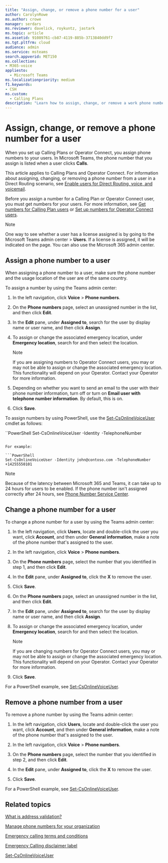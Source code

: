 ```yaml
---
title: "Assign, change, or remove a phone number for a user"
author: CarolynRowe
ms.author: crowe
manager: serdars
ms.reviewer: davelick, roykuntz, jastark
ms.topic: article
ms.assetid: 91089761-cb87-4119-885b-3713840dd9f7
ms.tgt.pltfrm: cloud
audience: admin
ms.service: msteams
search.appverid: MET150
ms.collection: 
- M365-voice
appliesto: 
  - Microsoft Teams
ms.localizationpriority: medium
f1.keywords:
- CSH
ms.custom: 
  - Calling Plans
description: "Learn how to assign, change, or remove a work phone number for your Teams users so outside businesses and clients can call in."
---
```


# Assign, change, or remove a phone number for a user

When you set up Calling Plans or Operator Connect, you assign phone numbers to your users. In Microsoft Teams, the phone number that you assign is listed when a user clicks **Calls**. 

This article applies to Calling Plans and Operator Connect. For information about assigning, changing, or removing a phone number from a user in a Direct Routing scenario, see [Enable users for Direct Routing, voice, and voicemail](./direct-routing-enable-users.md).

Before you assign a number for a Calling Plan or Operator Connect user, you must get numbers for your users. For more information, see [Get numbers for Calling Plan users](getting-phone-numbers-for-your-users.md) or [Set up numbers for Operator Connect users](operator-connect-configure.md#set-up-phone-numbers).

  
> [!NOTE]
> One way to see whether a user has a license assigned is by going to the Microsoft Teams admin center > **Users**. If a license is assigned, it will be indicated on the page.  You can also use the Microsoft 365 admin center.
  
## Assign a phone number to a user

When assigning a phone number to a user, make sure the phone number and the usage location of the user are of the same country.

To assign a number by using the Teams admin center:
    
1. In the left navigation, click **Voice** > **Phone numbers**.

2. On the **Phone numbers** page, select an unassigned number in the list, and then click **Edit**.  

3. In the **Edit** pane, under **Assigned to**, search for the user by display name or user name, and then click **Assign**.

4. To assign or change the associated emergency location, under **Emergency location**, search for and then select the location.

   > [!NOTE]
   > If you are assigning numbers to Operator Connect users, you may or may not be able to assign or change the associated emergency location. This functionality will depend on your Operator. Contact your Operator for more information.

5. Depending on whether you want to send an email to the user with their phone number information, turn off or turn on **Email user with telephone number information**. By default, this is on. 

6. Click **Save**.

To assign numbers by using PowerShell, use the [Set-CsOnlineVoiceUser](/powershell/module/skype/set-csonlinevoiceuser) cmdlet as follows:


``PowerShell
Set-CsOnlineVoiceUser -Identity <user>  -TelephoneNumber <phone number> 
```

For example:

```PowerShell
Set-CsOnlineVoiceUser -Identity john@contoso.com -TelephoneNumber +14255550101
```

> [!NOTE]
> Because of the latency between Microsoft 365 and Teams, it can take up to 24 hours for users to be enabled. If the phone number isn't assigned correctly after 24 hours, see [Phone Number Service Center](https://pstnsd.powerappsportals.com/). 

  
## Change a phone number for a user

To change a phone number for a user by using the Teams admin center:
    
1. In the left navigation, click **Users**, locate and double-click the user you want, click **Account**, and then under **General information**, make a note of the phone number that's assigned to the user.

2. In the left navigation, click **Voice** > **Phone numbers**.

3. On the **Phone numbers** page, select the number that you identified in step 1, and then click **Edit**.  

4. In the **Edit** pane, under **Assigned to**, click the **X** to remove the user.

5. Click **Save**.

6. On the **Phone numbers** page, select an unassigned number in the list, and then click **Edit**.  

7. In the **Edit** pane, under **Assigned to**, search for the user by display name or user name, and then click **Assign**.

8. To assign or change the associated emergency location, under **Emergency location**, search for and then select the location.

      > [!NOTE]
      > If you are changing numbers for Operator Connect users, you may or may not be able to assign or change the associated emergency location. This functionality will depend on your Operator. Contact your Operator for more information.

9. Click **Save**.

For a PowerShell example, see [Set-CsOnlineVoiceUser](/powershell/module/skype/set-csonlinevoiceuser).

## Remove a phone number from a user

To remove a phone number by using the Teams admin center:

1. In the left navigation, click **Users**, locate and double-click the user you want, click **Account**, and then under **General information**, make a note of the phone number that's assigned to the user.

2. In the left navigation, click **Voice** > **Phone numbers**.

3. On the **Phone numbers** page, select the number that you identified in step 2, and then click **Edit**.  

4. In the **Edit** pane, under **Assigned to**, click the **X** to remove the user.

5. Click **Save**.

For a PowerShell example, see [Set-CsOnlineVoiceUser](/powershell/module/skype/set-csonlinevoiceuser).

## Related topics

[What is address validation?](/skypeforbusiness/what-are-calling-plans-in-office-365/what-is-address-validation)

[Manage phone numbers for your organization](/microsoftteams/manage-phone-numbers-for-your-organization)

[Emergency calling terms and conditions](./emergency-calling-terms-and-conditions.md)

[Emergency Calling disclaimer label](https://github.com/MicrosoftDocs/OfficeDocs-SkypeForBusiness/blob/live/Teams/downloads/emergency-calling/emergency-calling-label-(en-us)-(v.1.0).zip?raw=true)

[Set-CsOnlineVoiceUser](/powershell/module/skype/set-csonlinevoiceuser)


